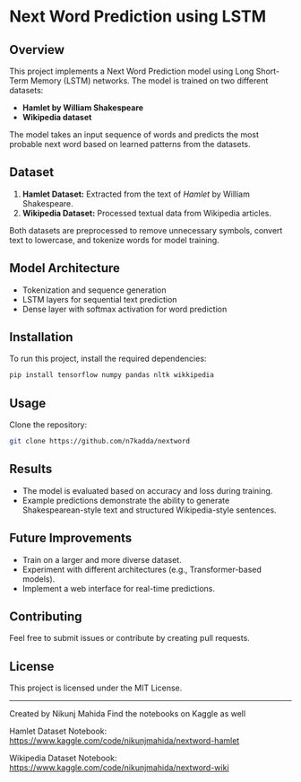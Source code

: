 # Next Word Prediction using LSTM

## Overview
This project implements a Next Word Prediction model using Long Short-Term Memory (LSTM) networks. The model is trained on two different datasets:
- **Hamlet by William Shakespeare**
- **Wikipedia dataset**

The model takes an input sequence of words and predicts the most probable next word based on learned patterns from the datasets.

## Dataset
1. **Hamlet Dataset:** Extracted from the text of *Hamlet* by William Shakespeare.
2. **Wikipedia Dataset:** Processed textual data from Wikipedia articles.

Both datasets are preprocessed to remove unnecessary symbols, convert text to lowercase, and tokenize words for model training.

## Model Architecture
- Tokenization and sequence generation
- LSTM layers for sequential text prediction
- Dense layer with softmax activation for word prediction

## Installation
To run this project, install the required dependencies:
```bash
pip install tensorflow numpy pandas nltk wikkipedia
```

## Usage
Clone the repository:
```bash
git clone https://github.com/n7kadda/nextword
```

## Results
- The model is evaluated based on accuracy and loss during training.
- Example predictions demonstrate the ability to generate Shakespearean-style text and structured Wikipedia-style sentences.

## Future Improvements
- Train on a larger and more diverse dataset.
- Experiment with different architectures (e.g., Transformer-based models).
- Implement a web interface for real-time predictions.

## Contributing
Feel free to submit issues or contribute by creating pull requests.

## License
This project is licensed under the MIT License.

---
Created by Nikunj Mahida
Find the notebooks on Kaggle as well

Hamlet Dataset Notebook: https://www.kaggle.com/code/nikunjmahida/nextword-hamlet

Wikipedia Dataset Notebook: https://www.kaggle.com/code/nikunjmahida/nextword-wiki

